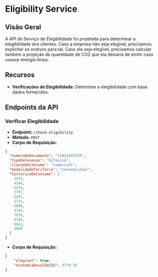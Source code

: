 # Eligibility Service

## Visão Geral
A API do Serviço de Elegibilidade foi projetada para determinar a elegibilidade dos clientes. Caso a empresa não seja elegível, precisamos explicitar os motivos para tal. Caso ela seja elegível, precisamos calcular também a projeção da quantidade de CO2 que ela deixaria de emitir caso usasse energia limpa.

## Recursos
- **Verificações de Elegibilidade:** Determine a elegibilidade com base dados fornecidos.

## Endpoints da API

### Verificar Elegibilidade
- **Endpoint:** `/check-eligibility`
- **Método:** `POST`
- **Corpo de Requisição:**
```json
{
  "numeroDoDocumento": "11021433793",
  "tipoDeConexao": "bifasico",
  "classeDeConsumo": "comercial",
  "modalidadeTarifaria": "convencional",
  "historicoDeConsumo": [
    3878,
    4580,
    5976,
    2797,
    2481,
    5731,
    5000,
    4392,
    7859,
    4160,
    6941,
    3000
  ]
}
```
- **Corpo de Requisição:**
```json
{
    "elegivel": true,
    "economiaAnualDeCO2": 4770.78
}
```
